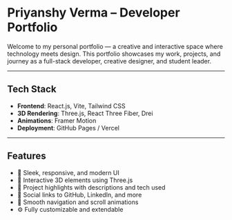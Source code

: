 # Priyanshy Verma – Developer Portfolio

Welcome to my personal portfolio — a creative and interactive space where technology meets design. This portfolio showcases my work, projects, and journey as a full-stack developer, creative designer, and student leader.

---

## Tech Stack

- **Frontend**: React.js, Vite, Tailwind CSS
- **3D Rendering**: Three.js, React Three Fiber, Drei
- **Animations**: Framer Motion
- **Deployment**: GitHub Pages / Vercel

---

## Features

- 🎨 Sleek, responsive, and modern UI
- 🌌 Interactive 3D elements using Three.js
- 💬 Project highlights with descriptions and tech used
- 🔗 Social links to GitHub, LinkedIn, and more
- 🧭 Smooth navigation and scroll animations
- ⚙️ Fully customizable and extendable

